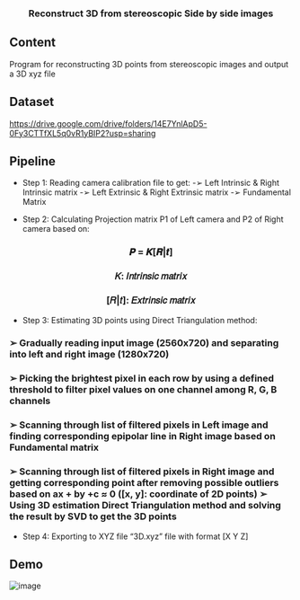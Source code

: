 <h3 align="center">
  Reconstruct 3D from stereoscopic Side by side images
</h3>

## Content
Program for reconstructing 3D points from stereoscopic images and output a 3D xyz file

## Dataset
https://drive.google.com/drive/folders/14E7YnlApD5-0Fy3CTTfXL5q0vR1yBIP2?usp=sharing

## Pipeline
- Step 1: Reading camera calibration file to get:
-➢ Left Intrinsic & Right Intrinsic matrix
-➢ Left Extrinsic & Right Extrinsic matrix
-➢ Fundamental Matrix

- Step 2: Calculating Projection matrix P1 of Left camera and P2 of Right 
camera based on:
<h3 align="center">
  <h3 align="center">𝑷 = 𝑲[𝑹|𝒕]</h3>
  <h3 align="center">𝐾: 𝐼𝑛𝑡𝑟𝑖𝑛𝑠𝑖𝑐 𝑚𝑎𝑡𝑟𝑖𝑥</h3>
  <h3 align="center">[𝑅|𝑡]: 𝐸𝑥𝑡𝑟𝑖𝑛𝑠𝑖𝑐 𝑚𝑎𝑡𝑟𝑖𝑥</h3>
</h3>

- Step 3: Estimating 3D points using Direct Triangulation method:
<h3 align="left">➢ Gradually reading input image (2560x720) and separating into left and right image (1280x720)
<h3 align="left">➢ Picking the brightest pixel in each row by using a defined threshold to filter pixel values on one channel among R, G, B channels
<h3 align="left">➢ Scanning through list of filtered pixels in Left image and finding corresponding epipolar line in Right image based on Fundamental matrix
<h3 align="left">➢ Scanning through list of filtered pixels in Right image and getting corresponding point after removing possible outliers based on ax + by +c ≈ 0 ([x, y]: coordinate of 2D points)
➢ Using 3D estimation Direct Triangulation method and solving the result by SVD to get the 3D points</h3>

- Step 4: Exporting to XYZ file “3D.xyz” file with format [X Y Z]


## Demo
![image](https://user-images.githubusercontent.com/54583824/127175141-22dfdbfc-d4bd-4cbf-8912-80ef1021a5b2.png)
